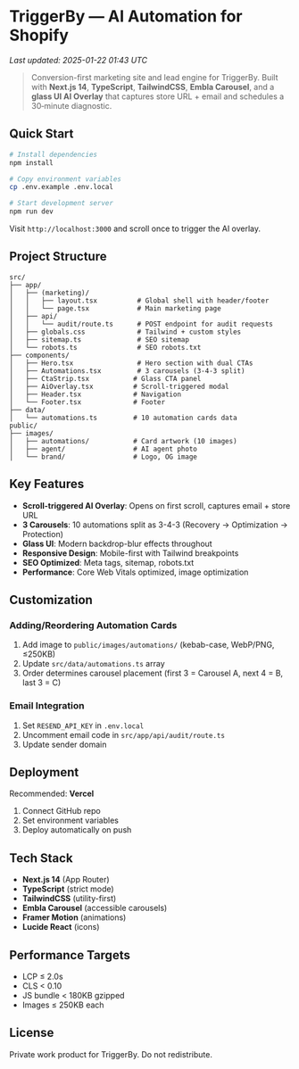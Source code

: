 # TriggerBy — AI Automation for Shopify
_Last updated: 2025-01-22 01:43 UTC_

> Conversion-first marketing site and lead engine for TriggerBy. Built with **Next.js 14**, **TypeScript**, **TailwindCSS**, **Embla Carousel**, and a **glass UI AI Overlay** that captures store URL + email and schedules a 30‑minute diagnostic.

## Quick Start

```bash
# Install dependencies
npm install

# Copy environment variables
cp .env.example .env.local

# Start development server
npm run dev
```

Visit `http://localhost:3000` and scroll once to trigger the AI overlay.

## Project Structure

```
src/
├── app/
│   ├── (marketing)/
│   │   ├── layout.tsx          # Global shell with header/footer
│   │   └── page.tsx            # Main marketing page
│   ├── api/
│   │   └── audit/route.ts      # POST endpoint for audit requests
│   ├── globals.css             # Tailwind + custom styles
│   ├── sitemap.ts              # SEO sitemap
│   └── robots.ts               # SEO robots.txt
├── components/
│   ├── Hero.tsx                # Hero section with dual CTAs
│   ├── Automations.tsx         # 3 carousels (3-4-3 split)
│   ├── CtaStrip.tsx           # Glass CTA panel
│   ├── AiOverlay.tsx          # Scroll-triggered modal
│   ├── Header.tsx             # Navigation
│   └── Footer.tsx             # Footer
├── data/
│   └── automations.ts         # 10 automation cards data
public/
├── images/
│   ├── automations/           # Card artwork (10 images)
│   ├── agent/                 # AI agent photo
│   └── brand/                 # Logo, OG image
```

## Key Features

- **Scroll-triggered AI Overlay**: Opens on first scroll, captures email + store URL
- **3 Carousels**: 10 automations split as 3-4-3 (Recovery → Optimization → Protection)
- **Glass UI**: Modern backdrop-blur effects throughout
- **Responsive Design**: Mobile-first with Tailwind breakpoints
- **SEO Optimized**: Meta tags, sitemap, robots.txt
- **Performance**: Core Web Vitals optimized, image optimization

## Customization

### Adding/Reordering Automation Cards
1. Add image to `public/images/automations/` (kebab-case, WebP/PNG, ≤250KB)
2. Update `src/data/automations.ts` array
3. Order determines carousel placement (first 3 = Carousel A, next 4 = B, last 3 = C)

### Email Integration
1. Set `RESEND_API_KEY` in `.env.local`
2. Uncomment email code in `src/app/api/audit/route.ts`
3. Update sender domain

## Deployment

Recommended: **Vercel**
1. Connect GitHub repo
2. Set environment variables
3. Deploy automatically on push

## Tech Stack

- **Next.js 14** (App Router)
- **TypeScript** (strict mode)
- **TailwindCSS** (utility-first)
- **Embla Carousel** (accessible carousels)
- **Framer Motion** (animations)
- **Lucide React** (icons)

## Performance Targets

- LCP ≤ 2.0s
- CLS < 0.10
- JS bundle < 180KB gzipped
- Images ≤ 250KB each

## License

Private work product for TriggerBy. Do not redistribute.